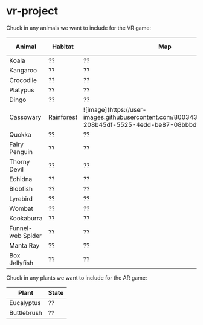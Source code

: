 # vr-project

Chuck in any animals we want to include for the VR game:

<table>
<thead>
<tr>
<th>Animal</th>
<th>Habitat</th>
<th>Map</th>
<th>Hint 1</th>
<th>Hint 2</th>
<th>Hint 3</th>
</tr>
</thead>
<tbody>
<tr>
<td>Koala</td>
<td>??</td>
<td>??</td>
</tr>
  
<tr>
<td>Kangaroo</td>
<td>??</td>
<td>??</td>
</tr>
  
<tr>
<td>Crocodile</td>
<td>??</td>
<td>??</td>
</tr>
  
<tr>
<td>Platypus</td>
<td>??</td>
<td>??</td>
</tr>
  
<tr>
<td>Dingo</td>
<td>??</td>
<td>??</td>
</tr>

<tr>
  <td>Cassowary</td>
  <td>Rainforest</td>
  <td>![image](https://user-images.githubusercontent.com/80034359/189044007-208b45df-5525-4edd-be87-08bbbdfb8832.png)</td>
  <td>Fruit-centric diet</td>
  <td>??</td>
  <td>??</td>
</tr>
  
<tr>
<td>Quokka</td>
<td>??</td>
<td>??</td>
</tr>
  
<tr>
<td>Fairy Penguin</td>
<td>??</td>
<td>??</td>
</tr>
  
<tr>
<td>Thorny Devil</td>
<td>??</td>
<td>??</td>
</tr>
  
<tr>
<td>Echidna</td>
<td>??</td>
<td>??</td>
</tr>
  
<tr>
<td>Blobfish</td>
<td>??</td>
<td>??</td>
</tr>

<tr>
<td>Lyrebird</td>
<td>??</td>
<td>??</td>
</tr>

<tr>
<td>Wombat</td>
<td>??</td>
<td>??</td>
</tr>
  
<tr>
<td>Kookaburra</td>
<td>??</td>
<td>??</td>
</tr>

<tr>
<td>Funnel-web Spider</td>
<td>??</td>
<td>??</td>
</tr>
  
<tr>
<td>Manta Ray</td>
<td>??</td>
<td>??</td>
</tr>
  
<tr>
<td>Box Jellyfish</td>
<td>??</td>
<td>??</td>
</tr>

  
</tbody>
</table>

  
Chuck in any plants we want to include for the AR game:

<table>
<thead>
<tr>
<th>Plant</th>
<th>State</th>
</tr>
</thead>
<tbody>
<tr>
<td>Eucalyptus</td>
<td>??</td>
</tr>
  
<tr>
<td>Buttlebrush</td>
<td>??</td>
</tr>
  
  
</tbody>
</table>
